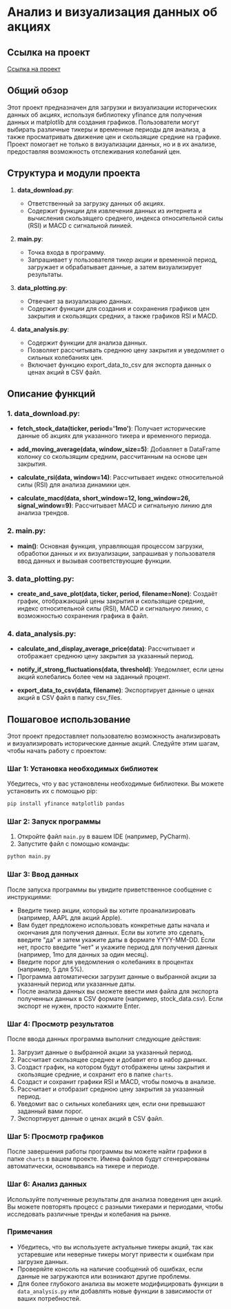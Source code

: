 # Анализ и визуализация данных об акциях

## Ссылка на проект

[Ссылка на проект](https://github.com/lubyantsev/111220240503)

## Общий обзор

Этот проект предназначен для загрузки и визуализации исторических данных об акциях, используя библиотеку yfinance для
получения данных и matplotlib для создания графиков. Пользователи могут выбирать различные тикеры и временные периоды
для анализа, а также просматривать движение цен и скользящие средние на графике. Проект помогает не только в
визуализации данных, но и в их анализе, предоставляя возможность отслеживания колебаний цен.

## Структура и модули проекта

1. **data_download.py**:
    - Ответственный за загрузку данных об акциях.
    - Содержит функции для извлечения данных из интернета и вычисления скользящего среднего, индекса относительной
      силы (RSI) и MACD с сигнальной линией.

2. **main.py**:
    - Точка входа в программу.
    - Запрашивает у пользователя тикер акции и временной период, загружает и обрабатывает данные, а затем визуализирует
      результаты.

3. **data_plotting.py**:
    - Отвечает за визуализацию данных.
    - Содержит функции для создания и сохранения графиков цен закрытия и скользящих средних, а также графиков RSI и
      MACD.

4. **data_analysis.py**:
    - Содержит функции для анализа данных.
    - Позволяет рассчитывать среднюю цену закрытия и уведомляет о сильных колебаниях цен.
    - Включает функцию export_data_to_csv для экспорта данных о ценах акций в CSV файл.

## Описание функций

### 1. data_download.py:

- **fetch_stock_data(ticker, period='1mo')**:
  Получает исторические данные об акциях для указанного тикера и временного периода.

- **add_moving_average(data, window_size=5)**:
  Добавляет в DataFrame колонку со скользящим средним, рассчитанным на основе цен закрытия.

- **calculate_rsi(data, window=14)**:
  Рассчитывает индекс относительной силы (RSI) для анализа динамики цен.

- **calculate_macd(data, short_window=12, long_window=26, signal_window=9)**:
  Рассчитывает MACD и сигнальную линию для анализа трендов.

### 2. main.py:

- **main()**:
  Основная функция, управляющая процессом загрузки, обработки данных и их визуализации, запрашивая у пользователя ввод
  данных и вызывая соответствующие функции.

### 3. data_plotting.py:

- **create_and_save_plot(data, ticker, period, filename=None)**:
  Создаёт график, отображающий цены закрытия и скользящие средние, индекс относительной силы (RSI), MACD и сигнальную
  линию, с возможностью сохранения графика в файл.

### 4. data_analysis.py:

- **calculate_and_display_average_price(data)**:
  Рассчитывает и отображает среднюю цену закрытия за указанный период.

- **notify_if_strong_fluctuations(data, threshold)**:
  Уведомляет, если цены акций колебались более чем на заданный процент.

- **export_data_to_csv(data, filename)**:
  Экспортирует данные о ценах акций в CSV файл в папку csv_files.

## Пошаговое использование

Этот проект предоставляет пользователю возможность анализировать и визуализировать исторические данные акций. Следуйте
этим шагам, чтобы начать работу с проектом:

### Шаг 1: Установка необходимых библиотек

Убедитесь, что у вас установлены необходимые библиотеки. Вы можете установить их с помощью pip:

```bash
pip install yfinance matplotlib pandas
```

### Шаг 2: Запуск программы

1. Откройте файл `main.py` в вашем IDE (например, PyCharm).
2. Запустите файл с помощью команды:

```bash
python main.py
```

### Шаг 3: Ввод данных

После запуска программы вы увидите приветственное сообщение с инструкциями:

- Введите тикер акции, который вы хотите проанализировать (например, AAPL для акций Apple).
- Вам будет предложено использовать конкретные даты начала и окончания для получения данных. Если вы хотите это сделать,
  введите "да" и затем укажите даты в формате YYYY-MM-DD. Если нет, просто введите "нет" и укажите период для получения
  данных (например, 1mo для данных за один месяц).
- Введите порог для уведомления о колебаниях в процентах (например, 5 для 5%).
- Программа автоматически загрузит данные о выбранной акции за указанный период или указанные даты.
- После анализа данных вы сможете ввести имя файла для экспорта полученных данных в CSV формате (например,
  stock_data.csv). Если экспорт не нужен, просто нажмите Enter.

### Шаг 4: Просмотр результатов

После ввода данных программа выполнит следующие действия:

1. Загрузит данные о выбранной акции за указанный период.
2. Рассчитает скользящее среднее и добавит его в набор данных.
3. Создаст график, на котором будут отображены цены закрытия и скользящие средние, и сохранит его в папке `charts`.
4. Создаст и сохранит графики RSI и MACD, чтобы помочь в анализе.
5. Рассчитает и отобразит среднюю цену закрытия за указанный период.
6. Уведомит вас о сильных колебаниях цен, если они превышают заданный вами порог.
7. Экспортирует данные о ценах акций в CSV файл.

### Шаг 5: Просмотр графиков

После завершения работы программы вы можете найти графики в папке `charts` в вашем проекте. Имена файлов будут
сгенерированы
автоматически, основываясь на тикере и периоде.

### Шаг 6: Анализ данных

Используйте полученные результаты для анализа поведения цен акций. Вы можете повторять процесс с разными тикерами и
периодами, чтобы исследовать различные тренды и колебания на рынке.

### Примечания

- Убедитесь, что вы используете актуальные тикеры акций, так как устаревшие или неверные тикеры могут привести к ошибкам
  при загрузке данных.
- Проверяйте консоль на наличие сообщений об ошибках, если данные не загружаются или возникают другие проблемы.
- Для более глубокого анализа вы можете модифицировать функции в `data_analysis.py` или добавлять новые функции в
  зависимости от ваших потребностей.